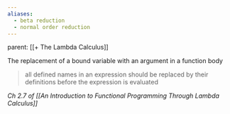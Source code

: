 ```yaml
---
aliases:
  - beta reduction
  - normal order reduction
---
```

parent: [[+ The Lambda Calculus]]

The replacement of a bound variable with an argument in a function body

> all defined names in an expression should be replaced by their definitions before the expression is evaluated

*Ch 2.7 of [[An Introduction to Functional Programming Through Lambda Calculus]]*
